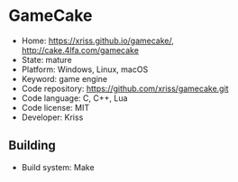 # GameCake

- Home: https://xriss.github.io/gamecake/, http://cake.4lfa.com/gamecake
- State: mature
- Platform: Windows, Linux, macOS
- Keyword: game engine
- Code repository: https://github.com/xriss/gamecake.git
- Code language: C, C++, Lua
- Code license: MIT
- Developer: Kriss

## Building

- Build system: Make

